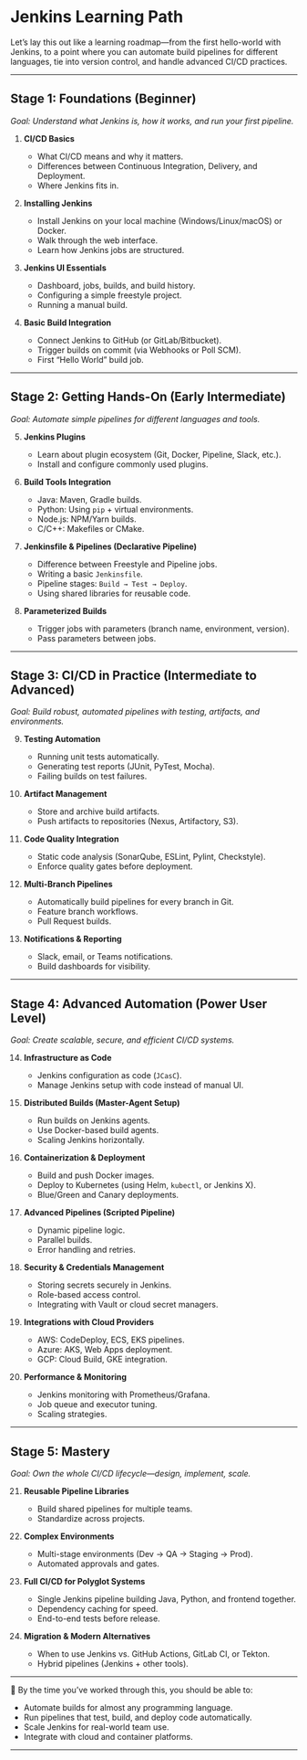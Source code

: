 # Jenkins Learning Path
Let’s lay this out like a learning roadmap—from the first hello-world with Jenkins, to a point where you can automate build pipelines for different languages, tie into version control, and handle advanced CI/CD practices.

---

## **Stage 1: Foundations (Beginner)**

*Goal: Understand what Jenkins is, how it works, and run your first pipeline.*

1. **CI/CD Basics**

   * What CI/CD means and why it matters.
   * Differences between Continuous Integration, Delivery, and Deployment.
   * Where Jenkins fits in.

2. **Installing Jenkins**

   * Install Jenkins on your local machine (Windows/Linux/macOS) or Docker.
   * Walk through the web interface.
   * Learn how Jenkins jobs are structured.

3. **Jenkins UI Essentials**

   * Dashboard, jobs, builds, and build history.
   * Configuring a simple freestyle project.
   * Running a manual build.

4. **Basic Build Integration**

   * Connect Jenkins to GitHub (or GitLab/Bitbucket).
   * Trigger builds on commit (via Webhooks or Poll SCM).
   * First “Hello World” build job.

---

## **Stage 2: Getting Hands-On (Early Intermediate)**

*Goal: Automate simple pipelines for different languages and tools.*

5. **Jenkins Plugins**

   * Learn about plugin ecosystem (Git, Docker, Pipeline, Slack, etc.).
   * Install and configure commonly used plugins.

6. **Build Tools Integration**

   * Java: Maven, Gradle builds.
   * Python: Using `pip` + virtual environments.
   * Node.js: NPM/Yarn builds.
   * C/C++: Makefiles or CMake.

7. **Jenkinsfile & Pipelines (Declarative Pipeline)**

   * Difference between Freestyle and Pipeline jobs.
   * Writing a basic `Jenkinsfile`.
   * Pipeline stages: `Build → Test → Deploy`.
   * Using shared libraries for reusable code.

8. **Parameterized Builds**

   * Trigger jobs with parameters (branch name, environment, version).
   * Pass parameters between jobs.

---

## **Stage 3: CI/CD in Practice (Intermediate to Advanced)**

*Goal: Build robust, automated pipelines with testing, artifacts, and environments.*

9. **Testing Automation**

   * Running unit tests automatically.
   * Generating test reports (JUnit, PyTest, Mocha).
   * Failing builds on test failures.

10. **Artifact Management**

    * Store and archive build artifacts.
    * Push artifacts to repositories (Nexus, Artifactory, S3).

11. **Code Quality Integration**

    * Static code analysis (SonarQube, ESLint, Pylint, Checkstyle).
    * Enforce quality gates before deployment.

12. **Multi-Branch Pipelines**

    * Automatically build pipelines for every branch in Git.
    * Feature branch workflows.
    * Pull Request builds.

13. **Notifications & Reporting**

    * Slack, email, or Teams notifications.
    * Build dashboards for visibility.

---

## **Stage 4: Advanced Automation (Power User Level)**

*Goal: Create scalable, secure, and efficient CI/CD systems.*

14. **Infrastructure as Code**

    * Jenkins configuration as code (`JCasC`).
    * Manage Jenkins setup with code instead of manual UI.

15. **Distributed Builds (Master-Agent Setup)**

    * Run builds on Jenkins agents.
    * Use Docker-based build agents.
    * Scaling Jenkins horizontally.

16. **Containerization & Deployment**

    * Build and push Docker images.
    * Deploy to Kubernetes (using Helm, `kubectl`, or Jenkins X).
    * Blue/Green and Canary deployments.

17. **Advanced Pipelines (Scripted Pipeline)**

    * Dynamic pipeline logic.
    * Parallel builds.
    * Error handling and retries.

18. **Security & Credentials Management**

    * Storing secrets securely in Jenkins.
    * Role-based access control.
    * Integrating with Vault or cloud secret managers.

19. **Integrations with Cloud Providers**

    * AWS: CodeDeploy, ECS, EKS pipelines.
    * Azure: AKS, Web Apps deployment.
    * GCP: Cloud Build, GKE integration.

20. **Performance & Monitoring**

    * Jenkins monitoring with Prometheus/Grafana.
    * Job queue and executor tuning.
    * Scaling strategies.

---

## **Stage 5: Mastery**

*Goal: Own the whole CI/CD lifecycle—design, implement, scale.*

21. **Reusable Pipeline Libraries**

    * Build shared pipelines for multiple teams.
    * Standardize across projects.

22. **Complex Environments**

    * Multi-stage environments (Dev → QA → Staging → Prod).
    * Automated approvals and gates.

23. **Full CI/CD for Polyglot Systems**

    * Single Jenkins pipeline building Java, Python, and frontend together.
    * Dependency caching for speed.
    * End-to-end tests before release.

24. **Migration & Modern Alternatives**

    * When to use Jenkins vs. GitHub Actions, GitLab CI, or Tekton.
    * Hybrid pipelines (Jenkins + other tools).

---

🔑 By the time you’ve worked through this, you should be able to:

* Automate builds for almost any programming language.
* Run pipelines that test, build, and deploy code automatically.
* Scale Jenkins for real-world team use.
* Integrate with cloud and container platforms.

---